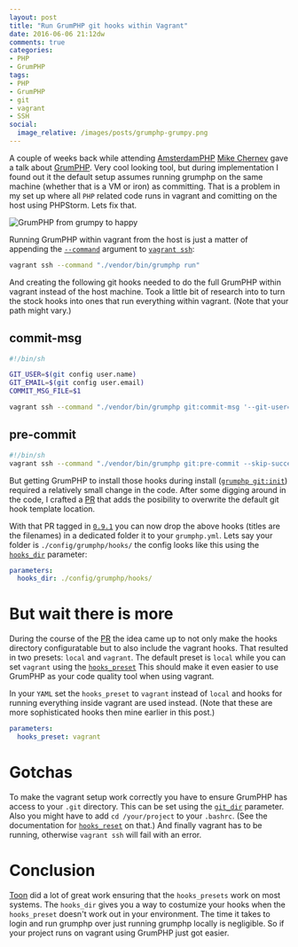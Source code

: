 ```yaml
---
layout: post
title: "Run GrumPHP git hooks within Vagrant"
date: 2016-06-06 21:12dw
comments: true
categories:
- PHP
- GrumPHP
tags:
- PHP
- GrumPHP
- git
- vagrant
- SSH
social:
  image_relative: /images/posts/grumphp-grumpy.png
---
```


A couple of weeks back while attending [AmsterdamPHP](https://php.amsterdam/) [Mike Chernev](https://twitter.com/MikeChernev) gave a talk about [GrumPHP](https://github.com/phpro/grumphp). Very cool looking tool, but during implementation I found out it the default setup assumes running grumphp on the same machine (whether that is a VM or iron) as committing. That is a problem in my set up where all `PHP` related code runs in vagrant and comitting on the host using PHPStorm. Lets fix that. 

![GrumPHP from grumpy to happy](/images/posts/grumphp-grumpy-to-happy.gif)

<!-- More -->

Running GrumPHP within vagrant from the host is just a matter of appending the [`--command`](https://www.vagrantup.com/docs/cli/ssh.html#_c_COMMAND) argument to [`vagrant ssh`](https://www.vagrantup.com/docs/cli/ssh.html):

```bash
vagrant ssh --command "./vendor/bin/grumphp run"
```

And creating the following git hooks needed to do the full GrumPHP within vagrant instead of the host machine. Took a little bit of research into to turn the stock hooks into ones that run everything within vagrant. (Note that your path might vary.)

## commit-msg
```bash
#!/bin/sh

GIT_USER=$(git config user.name)
GIT_EMAIL=$(git config user.email)
COMMIT_MSG_FILE=$1

vagrant ssh --command "./vendor/bin/grumphp git:commit-msg '--git-user=$GIT_USER' '--git-email=$GIT_EMAIL' '$COMMIT_MSG_FILE'"
```

## pre-commit
```bash
#!/bin/sh
vagrant ssh --command "./vendor/bin/grumphp git:pre-commit --skip-success-output"
```

But getting GrumPHP to install those hooks during install ([`grumphp git:init`](https://github.com/phpro/grumphp/blob/master/doc/commands.md#installation)) required a relatively small change in the code. After some digging around in the code, I crafted a [PR](https://github.com/phpro/grumphp/pull/143) that adds the posibility to overwrite the default git hook template location.

With that PR tagged in [`0.9.1`](https://github.com/phpro/grumphp/releases/tag/v0.9.1) you can now drop the above hooks (titles are the filenames) in a dedicated folder it to your `grumphp.yml`. Lets say your folder is `./config/grumphp/hooks/` the config looks like this using the [`hooks_dir`](https://github.com/phpro/grumphp/blob/master/doc/parameters.md) parameter:

```yml
parameters:
  hooks_dir: ./config/grumphp/hooks/
```

# But wait there is more

During the course of the [PR](https://github.com/phpro/grumphp/pull/143#issuecomment-217776465) the idea came up to not only make the hooks directory configuratable but to also include the vagrant hooks. That resulted in two presets: `local` and `vagrant`. The default preset is `local` while you can set `vagrant` using the [`hooks_preset`](https://github.com/phpro/grumphp/blob/master/doc/parameters.md) This should make it even easier to use GrumPHP as your code quality tool when using vagrant.

In your `YAML` set the `hooks_preset` to `vagrant` instead of `local` and hooks for running everything inside vagrant are used instead. (Note that these are more sophisticated hooks then mine earlier in this post.)

```yml
parameters:
  hooks_preset: vagrant
```

# Gotchas

To make the vagrant setup work correctly you have to ensure GrumPHP has access to your `.git` directory. This can be set using the [`git_dir`](https://github.com/phpro/grumphp/blob/master/doc/parameters.md) parameter. Also you might have to add
`cd /your/project` to your `.bashrc`. (See the documentation for [`hooks_reset`](https://github.com/phpro/grumphp/blob/master/doc/parameters.md) on that.) And finally vagrant has to be running, otherwise `vagrant ssh` will fail with an error. 

# Conclusion 

[Toon](https://github.com/veewee) did a lot of great work ensuring that the `hooks_presets` work on most systems. The `hooks_dir` gives you a way to costumize your hooks when the `hooks_preset` doesn't work out in your environment. The time it takes to login and run grumphp over just running grumphp locally is negligible. So if your project runs on vagrant using GrumPHP just got easier.

